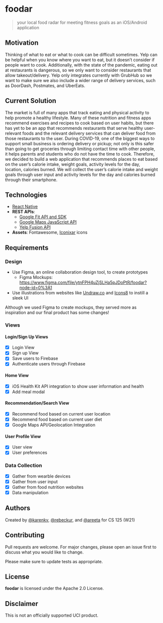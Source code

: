 # foodar

>your local food radar for meeting fitness goals as an iOS/Android application

## Motivation

Thinking of what to eat or what to cook can be difficult sometimes. Yelp can be helpful when you know where you want to eat, but it doesn’t consider if people want to cook. Additionally, with the state of the pandemic, eating out at restaurants is dangerous, so we only want to consider restaurants that allow takeout/delivery. Yelp only integrates currently with GrubHub so we want to make sure we also include a wider range of delivery services, such as DoorDash, Postmates, and UberEats.

## Current Solution

The market is full of many apps that track eating and physical activity to help promote a healthy lifestyle. Many of these nutrition and fitness apps recommend exercises and recipes to cook based on user habits, but there has yet to be an app that recommends restaurants that serve healthy user-relevant foods and the relevant delivery services that can deliver food from those restaurants to the user. During COVID-19, one of the biggest ways to support small business is ordering delivery or pickup; not only is this safer than going to get groceries through limiting contact time with other people, it helps parents and students who do not have the time to cook. Therefore, we decided to build a web application that recommends places to eat based on the user’s calorie intake, weight goals, activity levels for the day, location, calories burned. We will collect the user’s calorie intake and weight goals through user input and activity levels for the day and calories burned through their smartphone.

## Technologies

- [React Native](https://reactnative.dev/)
- **REST APIs**:
  * [Google Fit API and SDK](https://developers.google.com/fit)
  * [Google Maps JavaScript API](https://developers.google.com/maps/documentation/javascript/overview)
  * [Yelp Fusion API](https://www.yelp.com/developers)
- **Assets**: Fontawesome, [Iconixar](https://www.flaticon.com/authors/iconixar) icons

## Requirements

### Design
* Use Figma, an online collaboration design tool, to create prototypes
    - Figma Mockups: https://www.figma.com/file/ytnFPH4uZjSLHa5pJDoPtR/foodar?node-id=0%3A1
* Use illustrations from websites like [Undraw.co](https://undraw.co/) and [Icons8](https://icons8.com/) to instill a sleek UI

Although we used Figma to create mockups, they served more as inspiration and our final product has some changes!

### Views

#### Login/Sign Up Views
- [X] Login View
- [X] Sign up View
- [X] Save users to Firebase 
- [X] Authenticate users through Firebase 

#### Home View
* [X] iOS Health Kit API integration to show user information and health
* [X] Add meal modal

#### Recommendation/Search View
* [X] Recommend food based on current user location
* [X] Recommend food based on current user diet
* [X] Google Maps API/Geolocation Integration

#### User Profile View
* [X] User view
* [X] User preferences

### Data Collection
* [X] Gather from wearble devices
* [X] Gather from user input
* [X] Gather from food nutrition websites
* [X] Data manipulation

## Authors
Created by [@karenkv](https://github.com/karenkv), [@rebeckur](https://github.com/rebeckur), and [@areeta](https://github.com/areeta) for CS 125 (W21)

## Contributing
Pull requests are welcome. For major changes, please open an issue first to discuss what you would like to change.

Please make sure to update tests as appropriate.

## License
**foodar** is licensed under the Apache 2.0 License.

## Disclaimer
This is not an officially supported UCI product.
